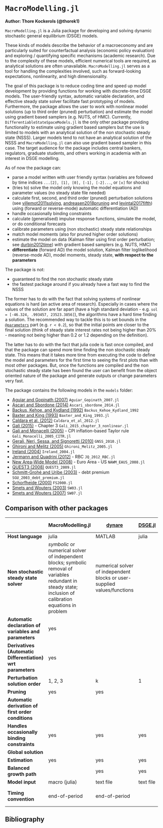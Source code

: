 # `MacroModelling.jl`

**Author: Thore Kockerols (@thorek1)**

`MacroModelling.jl` is a Julia package for developing and solving dynamic stochastic general equilibrium (DSGE) models.

These kinds of models describe the behavior of a macroeconomy and are particularly suited for counterfactual analysis (economic policy evaluation) and exploring / quantifying specific mechanisms (academic research). Due to the complexity of these models, efficient numerical tools are required, as analytical solutions are often unavailable. `MacroModelling.jl` serves as a tool for handling the complexities involved, such as forward-looking expectations, nonlinearity, and high dimensionality.

The goal of this package is to reduce coding time and speed up model development by providing functions for working with discrete-time DSGE models. The user-friendly syntax, automatic variable declaration, and effective steady state solver facilitate fast prototyping of models. Furthermore, the package allows the user to work with nonlinear model solutions (up to third order (pruned) perturbation) and estimate the model using gradient based samplers (e.g. NUTS, of HMC). Currently, `DifferentiableStateSpaceModels.jl` is the only other package providing functionality to estimate using gradient based samplers but the use is limited to models with an analytical solution of the non stochastic steady state (NSSS). Larger models tend to not have an analytical solution of the NSSS and `MacroModelling.jl` can also use gradient based sampler in this case. The target audience for the package includes central bankers, regulators, graduate students, and others working in academia with an interest in DSGE modelling.

As of now the package can:

- parse a model written with user friendly syntax (variables are followed by time indices `...[2], [1], [0], [-1], [-2]...`, or `[x]` for shocks)
- (tries to) solve the model only knowing the model equations and parameter values (no steady state file needed)
- calculate first, second, and third order (pruned) perturbation solutions (see [villemot2011solving](@citet), [andreasen2018pruning](@citet) and [levintal2017fifth](@citet)) using (forward or reverse-mode) automatic differentiation (AD)
- handle occasionally binding constraints
- calculate (generalised) impulse response functions, simulate the model, or do conditional forecasts
- calibrate parameters using (non stochastic) steady state relationships
- match model moments (also for pruned higher order solutions)
- estimate the model on data (Kalman filter using first order perturbation; see [durbin2012time](@citet)) with gradient based samplers (e.g. NUTS, HMC)
- **differentiate** (forward AD) the model solution, Kalman filter loglikelihood (reverse-mode AD), model moments, steady state, **with respect to the parameters**

The package is not:

- guaranteed to find the non stochastic steady state
- the fastest package around if you already have a fast way to find the NSSS

The former has to do with the fact that solving systems of nonlinear equations is hard (an active area of research). Especially in cases where the values of the solution are far apart (have a high standard deviation - e.g. `sol = [-46.324, .993457, 23523.3856]`), the algorithms have a hard time finding a solution. The recommended way to tackle this is to set bounds in the [`@parameters`](@ref) part (e.g. `r < 0.2`), so that the initial points are closer to the final solution (think of steady state interest rates not being higher than 20% - meaning not being higher than 0.2 or 1.2 depending on the definition).

The latter has to do with the fact that julia code is fast once compiled, and that the package can spend more time finding the non stochastic steady state. This means that it takes more time from executing the code to define the model and parameters for the first time to seeing the first plots than with most other packages. But, once the functions are compiled and the non stochastic steady state has been found the user can benefit from the object oriented nature of the package and generate outputs or change parameters very fast.

The package contains the following models in the `models` folder:

- [Aguiar and Gopinath (2007)](https://www.journals.uchicago.edu/doi/10.1086/511283) `Aguiar_Gopinath_2007.jl`
- [Ascari and Sbordone (2014)](https://www.aeaweb.org/articles?id=10.1257/jel.52.3.679) `Ascari_sbordone_2014.jl`
- [Backus, Kehoe, and Kydland (1992)](https://www.jstor.org/stable/2138686) `Backus_Kehoe_Kydland_1992`
- [Baxter and King (1993)](https://www.jstor.org/stable/2117521) `Baxter_and_King_1993.jl`
- [Caldara et al. (2012)](https://www.sciencedirect.com/science/article/abs/pii/S1094202511000433) `Caldara_et_al_2012.jl`
- [Gali (2015)](https://press.princeton.edu/books/hardcover/9780691164786/monetary-policy-inflation-and-the-business-cycle) - Chapter 3 `Gali_2015_chapter_3_nonlinear.jl`
- [Gali and Monacelli (2005)](https://crei.cat/wp-content/uploads/users/pages/roes8739.pdf) - CPI inflation-based Taylor rule `Gali_Monacelli_2005_CITR.jl`
- [Gerali, Neri, Sessa, and Signoretti (2010)](https://onlinelibrary.wiley.com/doi/abs/10.1111/j.1538-4616.2010.00331.x) `GNSS_2010.jl`
- [Ghironi and Melitz (2005)](https://faculty.washington.edu/ghiro/GhiroMeliQJE0805.pdf) `Ghironi_Melitz_2005.jl`
- [Ireland (2004)](http://irelandp.com/pubs/tshocksnk.pdf) `Ireland_2004.jl`
- [Jermann and Quadrini (2012)](https://www.aeaweb.org/articles?id=10.1257/aer.102.1.238) - RBC `JQ_2012_RBC.jl`
- [New Area-Wide Model (2008)](https://www.ecb.europa.eu/pub/pdf/scpwps/ecbwp944.pdf) - Euro Area - US `NAWM_EAUS_2008.jl`
- [QUEST3 (2008)](https://www.sciencedirect.com/science/article/abs/pii/S026499930800076X)  `QUEST3_2009.jl`
- [Schmitt-Grohé and Uribe (2003)](https://www.sciencedirect.com/science/article/abs/pii/S0022199602000569) - debt premium `SGU_2003_debt_premium.jl`
- [Schorfheide (2000)](https://onlinelibrary.wiley.com/doi/abs/10.1002/jae.582) `FS2000.jl`
- [Smets and Wouters (2003)](https://onlinelibrary.wiley.com/doi/10.1162/154247603770383415) `SW03.jl`
- [Smets and Wouters (2007)](https://www.aeaweb.org/articles?id=10.1257/aer.97.3.586) `SW07.jl`

## Comparison with other packages

||MacroModelling.jl|[dynare](https://www.dynare.org)|[DSGE.jl](https://github.com/FRBNY-DSGE/DSGE.jl)|[dolo.py](https://www.econforge.org/dolo.py/)|[SolveDSGE.jl](https://github.com/RJDennis/SolveDSGE.jl)|[DifferentiableStateSpaceModels.jl](https://github.com/HighDimensionalEconLab/DifferentiableStateSpaceModels.jl)|[StateSpaceEcon.jl](https://bankofcanada.github.io/DocsEcon.jl/dev/)|[IRIS](https://iris.igpmn.org)|[RISE](https://github.com/jmaih/RISE_toolbox)|[NBTOOLBOX](https://github.com/Coksp1/NBTOOLBOX/tree/main/Documentation)|[gEcon](http://gecon.r-forge.r-project.org)|[GDSGE](https://www.gdsge.com)|[Taylor Projection](https://sites.google.com/site/orenlevintal/taylor-projection)|
|---|---|---|---|---|---|---|---|---|---|---|---|---|---|
**Host language**|julia|MATLAB|julia|Python|julia|julia|julia|MATLAB|MATLAB|MATLAB|R|MATLAB|MATLAB|
**Non stochastic steady state solver**|*symbolic* or numerical solver of independent blocks; symbolic removal of variables redundant in steady state; inclusion of calibration equations in problem|numerical solver of independent blocks or user-supplied values/functions||numerical solver of independent blocks or user-supplied values/functions|numerical solver|numerical solver or user supplied values/equations|numerical solver of independent blocks or user-supplied values/functions|numerical solver of independent blocks or user-supplied values/functions|numerical solver of independent blocks or user-supplied values/functions|user-supplied steady state file or numerical solver|numerical solver; inclusion of calibration equations in problem|||
**Automatic declaration of variables and parameters**|yes|||||||||||||
**Derivatives (Automatic Differentiation) wrt parameters**|yes|||||yes - for all 1st, 2nd order perturbation solution related output *if user supplied steady state equations*|||||||
**Perturbation solution order**|1, 2, 3|k|1|1, 2, 3|1, 2, 3|1, 2|1|1|1 to 5|1|1||1 to 5|
**Pruning**|yes|yes||||yes|||yes|||||
**Automatic derivation of first order conditions**|||||||||||yes||
**Handles occasionally binding constraints**|yes|yes|yes|yes|yes||||yes|||yes||
**Global solution**||||yes|yes|||||||yes||
**Estimation**|yes|yes|yes|||||yes|yes|yes|yes|||
**Balanced growth path**||yes|yes||||yes|yes|yes|yes|||||
**Model input**|macro (julia)|text file|text file|text file|text file|macro (julia)|module (julia)|text file|text file|text file|text file|text file|text file|
**Timing convention**|end-of-period|end-of-period||end-of-period|start-of-period|start-of-period|end-of-period|end-of-period|end-of-period|end-of-period|end-of-period|start-of-period|start-of-period|

## Bibliography

```@bibliography
```
